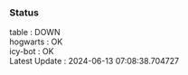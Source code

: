 ### Status


table : DOWN  
hogwarts : OK  
icy-bot : OK  
Latest Update : 2024-06-13 07:08:38.704727
